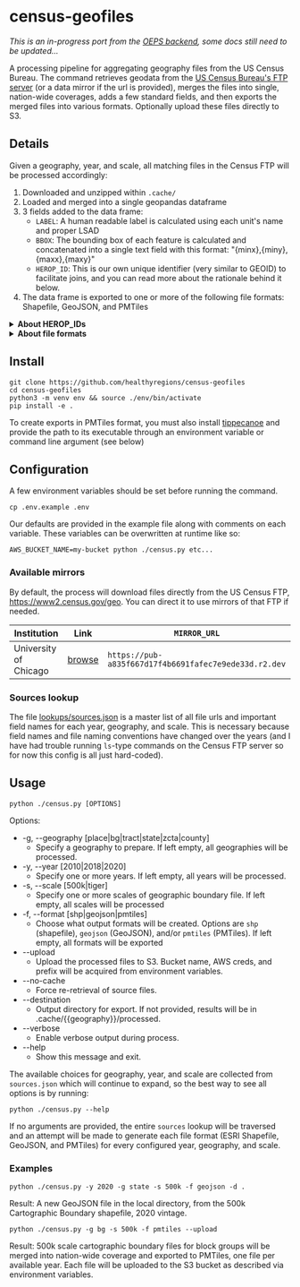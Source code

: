 # census-geofiles

_This is an in-progress port from the [OEPS backend](https://github.com/healthyregions/oeps), some docs still need to be updated..._

A processing pipeline for aggregating geography files from the US Census Bureau. The command retrieves geodata from the [US Census Bureau's FTP server](https://www2.census.gov/geo) (or a data mirror if the url is provided), merges the files into single, nation-wide coverages, adds a few standard fields, and then exports the merged files into various formats. Optionally upload these files directly to S3.

## Details

Given a geography, year, and scale, all matching files in the Census FTP will be processed accordingly:

1. Downloaded and unzipped within `.cache/`
2. Loaded and merged into a single geopandas dataframe
3. 3 fields added to the data frame:
    - `LABEL`: A human readable label is calculated using each unit's name and proper LSAD
    - `BBOX`: The bounding box of each feature is calculated and concatenated into a single text field with this format: "{minx},{miny},{maxx},{maxy}"
    - `HEROP_ID`: This is our own unique identifier (very similar to GEOID) to facilitate joins, and you can read more about the rationale behind it below.
4. The data frame is exported to one or more of the following file formats: Shapefile, GeoJSON, and PMTiles

<details>
  <summary><strong>About HEROP_IDs</strong></summary>

  In some of our projects we use what we call a <strong>HEROP_ID</strong> to identify geographic boundaries defined by the US Census Bureau, which is a slight variation on the commonly used standard <strong>GEOID</strong>. Our format is similar to what the American FactFinder used (now data.census.gov). 

  A HEROP_ID consists of three parts:

  1. The 3-digit [Summary Level Code](https://www.census.gov/programs-surveys/geography/technical-documentation/naming-convention/cartographic-boundary-file/carto-boundary-summary-level.html) for this geography. Common summary level codes are:
      - `040` -- **State**
      - `050` -- **County**
      - `140` -- **Census Tract**
      - `150` -- **Census Block Group**
      - `860` -- **Zip Code Tabulation Area (ZCTA)**
  2. The 2-letter string `US`
  3. The standard [GEOID](https://www.census.gov/programs-surveys/geography/guidance/geo-identifiers.html) for the given unit (length depends on unit summary)
      - GEOIDs are, in turn, hierarchical aggregations of FIPS codes

  Expanding out the FIPS codes for the five summary levels shown above, the full IDs would look like:

  | summary level | format | length | example |
  |---|---|---|---|
  |State|`040US` + `STATE (2)`|7|`040US17` (Illinois)|
  |County|`050US` + `STATE (2)` + `COUNTY (3)`|10|`050US17019` (Champaign County)|
  |Tract|`140US` + `STATE (2)` + `COUNTY (3)` + `TRACT (6)`|16|`140US17019005900`|
  |Block Group|`150US` + `STATE (2)` + `COUNTY (3)` + `TRACT (6)` + `BLOCK GROUP (1)`|17|`150US170190059002`|
  |ZCTA|`860US` + `ZIP CODE (5)`|10|`860US61801`|

  The advantages of this composite ID are:
  
  1. Unique across all geographic areas in the US
  2. Will always be forced to string formatting
  3. Easy to programmatically change back into the more standard GEOIDs

  **Convert to GEOID (integers)**

  The `HEROP_ID` can be converted back to standard GEOIDs by removing the first 5 characters, or by taking everything after the substring "US". Here are some examples of what this looks like in different software:
  
  - Excel: `REPLACE(A1, 1, 5, "")`
  - R: `geoid <- str_split_i(HEROP_ID, "US", -1)`
  - Python: `geoid = HEROP_ID.split("US")[1]`
  - JavaScript: `const geoid = HEROP_ID.split("US")[1]`

</details>

<details>
    <summary><strong>About file formats</strong></summary>

- **GeoJSON** A simple plain text format that is good for small to medium size datasets and can be used in a wide variety of web and desktop software [learn more](https://geojson.org/)
- **PMTiles** A "cloud-native" vector format that is very fast in the right web mapping environment [learn more](https://docs.protomaps.com/pmtiles/)
- **Shapefiles** Used in scripting and desktop software for performant display and analysis [learn more](https://www.geographyrealm.com/what-is-a-shapefile/)
    - **R Example**: `sf` allows you to directly open remote, zipped shapefiles without downloading them [learn more, `read_sf` seems not to be documented though (?)](https://r-spatial.github.io/sf):

        ```
        library('sf')
        tracts <- read_sf('/vsizip//vsicurl/https://herop-geodata.s3.us-east-2.amazonaws.com/oeps/tract-2018-500k-shp.zip')
        ```
    - **Python Example**: `geopandas` allows you to directly open remote, zipped shapefiles files without downloading them [learn more](https://geopandas.org/en/stable/docs/reference/api/geopandas.read_file.html):
        ```
        import geopandas as gpd
        tracts = gpd.read_file("/vsizip//vsicurl/https://herop-geodata.s3.us-east-2.amazonaws.com/oeps/state-2010-500k-shp.zip")
        ```

</details>

## Install

```
git clone https://github.com/healthyregions/census-geofiles
cd census-geofiles
python3 -m venv env && source ./env/bin/activate
pip install -e .
```

To create exports in PMTiles format, you must also install [tippecanoe](https://github.com/felt/tippecanoe?tab=readme-ov-file#installation) and provide the path to its executable through an environment variable or command line argument (see below)

## Configuration

A few environment variables should be set before running the command.

```
cp .env.example .env
```

Our defaults are provided in the example file along with comments on each variable. These variables can be overwritten at runtime like so:

```
AWS_BUCKET_NAME=my-bucket python ./census.py etc...
```

### Available mirrors

By default, the process will download files directly from the US Census FTP, https://www2.census.gov/geo. You can direct it to use mirrors of that FTP if needed.

|Institution|Link|`MIRROR_URL`|
|-|-|-|
|University of Chicago|[browse](https://datamirror.lib.uchicago.edu/census-tiger)|`https://pub-a835f667d17f4b6691fafec7e9ede33d.r2.dev`|

### Sources lookup

The file [lookups/sources.json](./lookups/sources.json) is a master list of all file urls and important field names for each year, geography, and scale. This is necessary because field names and file naming conventions have changed over the years (and I have had trouble running `ls`-type commands on the Census FTP server so for now this config is all just hard-coded).

## Usage

```
python ./census.py [OPTIONS]

```

Options:

  - -g, --geography [place|bg|tract|state|zcta|county]
    - Specify a geography to prepare. If left
                                  empty, all geographies will be processed.
  - -y, --year [2010|2018|2020]
    - Specify one or more years. If left empty,
                                  all years will be processed.
  - -s, --scale [500k|tiger]
    - Specify one or more scales of geographic boundary file. If left empty, all scales will be processed
  - -f, --format [shp|geojson|pmtiles]
    - Choose what output formats will be created. Options are `shp` (shapefile), `geojson` (GeoJSON), and/or `pmtiles` (PMTiles). If left empty, all formats will be exported
  - --upload
    - Upload the processed files to S3. Bucket name, AWS creds, and prefix will be acquired from environment variables.
  - --no-cache
    - Force re-retrieval of source files.
  - --destination
    - Output directory for export. If not provided, results will be in .cache/{{geography}}/processed.
  - --verbose
    - Enable verbose output during process.
  - --help
    - Show this message and exit.

The available choices for geography, year, and scale are collected from `sources.json` which will continue to expand, so the best way to see all options is by running:

```
python ./census.py --help
```

If no arguments are provided, the entire `sources` lookup will be traversed and an attempt will be made to generate each file format (ESRI Shapefile, GeoJSON, and PMTiles) for every configured year, geography, and scale.

### Examples

```
python ./census.py -y 2020 -g state -s 500k -f geojson -d .
```

Result: A new GeoJSON file in the local directory, from the 500k Cartographic Boundary shapefile, 2020 vintage.

```
python ./census.py -g bg -s 500k -f pmtiles --upload
```

Result: 500k scale cartographic boundary files for block groups will be merged into nation-wide coverage and exported to PMTiles, one file per available year. Each file will be uploaded to the S3 bucket as described via environment variables.
